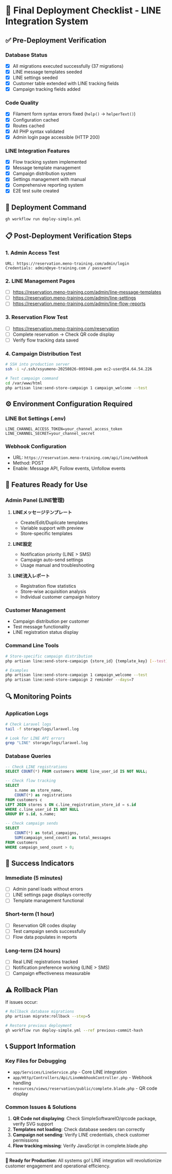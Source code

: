 # 🚀 Final Deployment Checklist - LINE Integration System

## ✅ Pre-Deployment Verification

### Database Status
- [x] All migrations executed successfully (37 migrations)
- [x] LINE message templates seeded
- [x] LINE settings seeded  
- [x] Customer table extended with LINE tracking fields
- [x] Campaign tracking fields added

### Code Quality
- [x] Filament form syntax errors fixed (`help()` → `helperText()`)
- [x] Configuration cached
- [x] Routes cached
- [x] All PHP syntax validated
- [x] Admin login page accessible (HTTP 200)

### LINE Integration Features
- [x] Flow tracking system implemented
- [x] Message template management
- [x] Campaign distribution system
- [x] Settings management with manual
- [x] Comprehensive reporting system
- [x] E2E test suite created

## 🎯 Deployment Command

```bash
gh workflow run deploy-simple.yml
```

## 📋 Post-Deployment Verification Steps

### 1. Admin Access Test
```
URL: https://reservation.meno-training.com/admin/login
Credentials: admin@eye-training.com / password
```

### 2. LINE Management Pages
- [ ] https://reservation.meno-training.com/admin/line-message-templates
- [ ] https://reservation.meno-training.com/admin/line-settings  
- [ ] https://reservation.meno-training.com/admin/line-flow-reports

### 3. Reservation Flow Test
- [ ] https://reservation.meno-training.com/reservation
- [ ] Complete reservation → Check QR code display
- [ ] Verify flow tracking data saved

### 4. Campaign Distribution Test
```bash
# SSH into production server
ssh -i ~/.ssh/xsyumeno-20250826-095948.pem ec2-user@54.64.54.226

# Test campaign command
cd /var/www/html
php artisan line:send-store-campaign 1 campaign_welcome --test
```

## ⚙️ Environment Configuration Required

### LINE Bot Settings (.env)
```env
LINE_CHANNEL_ACCESS_TOKEN=your_channel_access_token
LINE_CHANNEL_SECRET=your_channel_secret
```

### Webhook Configuration
- URL: `https://reservation.meno-training.com/api/line/webhook`
- Method: POST
- Enable: Message API, Follow events, Unfollow events

## 🎨 Features Ready for Use

### Admin Panel (LINE管理)
1. **LINEメッセージテンプレート**
   - Create/Edit/Duplicate templates
   - Variable support with preview
   - Store-specific templates

2. **LINE設定**  
   - Notification priority (LINE > SMS)
   - Campaign auto-send settings
   - Usage manual and troubleshooting

3. **LINE流入レポート**
   - Registration flow statistics
   - Store-wise acquisition analysis
   - Individual customer campaign history

### Customer Management
- Campaign distribution per customer
- Test message functionality
- LINE registration status display

### Command Line Tools
```bash
# Store-specific campaign distribution
php artisan line:send-store-campaign {store_id} {template_key} [--test]

# Examples
php artisan line:send-store-campaign 1 campaign_welcome --test
php artisan line:send-store-campaign 2 reminder --days=7
```

## 🔍 Monitoring Points

### Application Logs
```bash
# Check Laravel logs
tail -f storage/logs/laravel.log

# Look for LINE API errors
grep "LINE" storage/logs/laravel.log
```

### Database Queries
```sql
-- Check LINE registrations
SELECT COUNT(*) FROM customers WHERE line_user_id IS NOT NULL;

-- Check flow tracking  
SELECT 
    s.name as store_name,
    COUNT(*) as registrations
FROM customers c 
LEFT JOIN stores s ON c.line_registration_store_id = s.id
WHERE c.line_user_id IS NOT NULL 
GROUP BY s.id, s.name;

-- Check campaign sends
SELECT 
    COUNT(*) as total_campaigns,
    SUM(campaign_send_count) as total_messages
FROM customers 
WHERE campaign_send_count > 0;
```

## 🎉 Success Indicators

### Immediate (5 minutes)
- [ ] Admin panel loads without errors
- [ ] LINE settings page displays correctly
- [ ] Template management functional

### Short-term (1 hour)  
- [ ] Reservation QR codes display
- [ ] Test campaign sends successfully
- [ ] Flow data populates in reports

### Long-term (24 hours)
- [ ] Real LINE registrations tracked
- [ ] Notification preference working (LINE > SMS)
- [ ] Campaign effectiveness measurable

## ⚠️ Rollback Plan

If issues occur:
```bash
# Rollback database migrations
php artisan migrate:rollback --step=5

# Restore previous deployment
gh workflow run deploy-simple.yml --ref previous-commit-hash
```

## 📞 Support Information

### Key Files for Debugging
- `app/Services/LineService.php` - Core LINE integration
- `app/Http/Controllers/Api/LineWebhookController.php` - Webhook handling
- `resources/views/reservation/public/complete.blade.php` - QR code display

### Common Issues & Solutions
1. **QR Code not displaying**: Check SimpleSoftwareIO/qrcode package, verify SVG support
2. **Templates not loading**: Check database seeders ran correctly
3. **Campaign not sending**: Verify LINE credentials, check customer permissions
4. **Flow tracking missing**: Verify JavaScript in complete.blade.php

---

**🎊 Ready for Production**: All systems go! LINE integration will revolutionize customer engagement and operational efficiency.